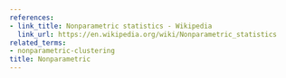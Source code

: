 ```yaml
---
references:
- link_title: Nonparametric statistics - Wikipedia
  link_url: https://en.wikipedia.org/wiki/Nonparametric_statistics
related_terms:
- nonparametric-clustering
title: Nonparametric
---
```

